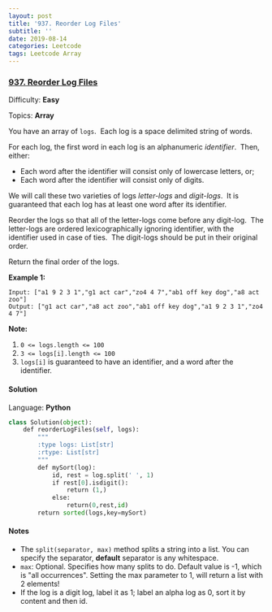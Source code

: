 ```yaml
---
layout: post
title: '937. Reorder Log Files'
subtitle: ''
date: 2019-08-14
categories: Leetcode
tags: Leetcode Array
---
```

### [937\. Reorder Log Files](https://leetcode.com/problems/reorder-log-files/)

Difficulty: **Easy**

Topics: **Array**


You have an array of `logs`.  Each log is a space delimited string of words.

For each log, the first word in each log is an alphanumeric _identifier_.  Then, either:

*   Each word after the identifier will consist only of lowercase letters, or;
*   Each word after the identifier will consist only of digits.

We will call these two varieties of logs _letter-logs_ and _digit-logs_.  It is guaranteed that each log has at least one word after its identifier.

Reorder the logs so that all of the letter-logs come before any digit-log.  The letter-logs are ordered lexicographically ignoring identifier, with the identifier used in case of ties.  The digit-logs should be put in their original order.

Return the final order of the logs.


**Example 1:**

```
Input: ["a1 9 2 3 1","g1 act car","zo4 4 7","ab1 off key dog","a8 act zoo"]
Output: ["g1 act car","a8 act zoo","ab1 off key dog","a1 9 2 3 1","zo4 4 7"]
```

**Note:**

1.  `0 <= logs.length <= 100`
2.  `3 <= logs[i].length <= 100`
3.  `logs[i]` is guaranteed to have an identifier, and a word after the identifier.


#### Solution

Language: **Python**

```python
class Solution(object):
    def reorderLogFiles(self, logs):
        """
        :type logs: List[str]
        :rtype: List[str]
        """
        def mySort(log):
            id, rest = log.split(' ', 1)
            if rest[0].isdigit():
                return (1,)
            else:
                return(0,rest,id)
        return sorted(logs,key=mySort)
```

#### Notes
- The `split(separator, max)` method splits a string into a list. You can specify the separator, **default** separator is any whitespace.
- `max`: Optional. Specifies how many splits to do. Default value is -1, which is "all occurrences". Setting the max parameter to 1, will return a list with 2 elements!
- If the log is a digit log, label it as 1; label an alpha log as 0, sort it by content and then id.